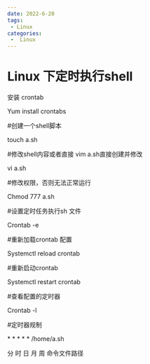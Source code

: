 ```yaml
---
date: 2022-6-20
tags:
 - Linux
categories:
 -  Linux
---
```




# Linux 下定时执行shell

安装 crontab

Yum install crontabs 

\#创建一个shell脚本

touch a.sh

\#修改shell内容或者直接 vim a.sh直接创建并修改

vi a.sh

\#修改权限，否则无法正常运行

Chmod 777 a.sh

\#设置定时任务执行sh 文件

Crontab -e

\#重新加载crontab 配置

Systemctl reload crontab

\#重新启动crontab

Systemctl restart crontab

\#查看配置的定时器

Crontab -l

\#定时器规制

\* * * * * /home/a.sh

分 时 日 月 周 命令文件路径

 

 

 

 